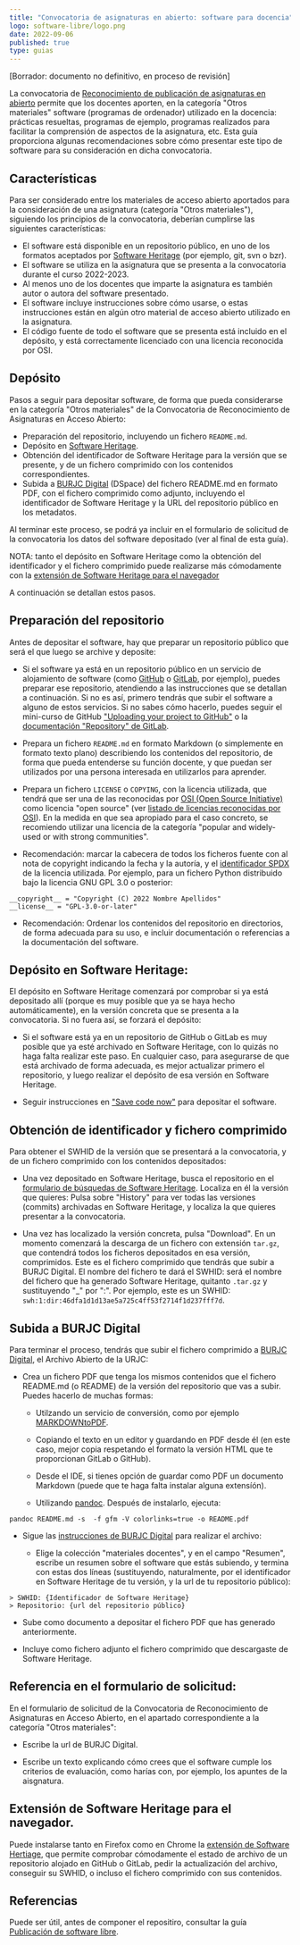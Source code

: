 ```yaml
---
title: "Convocatoria de asignaturas en abierto: software para docencia"
logo: software-libre/logo.png
date: 2022-09-06
published: true
type: guias
---
```


[Borrador: documento no definitivo, en proceso de revisión]

La convocatoria de [Reconocimiento de publicación de asignaturas en abierto](/guias/convocatoria-asignaturas-abierto) permite que los docentes aporten, en la categoría "Otros materiales" software (programas de ordenador) utilizado en la docencia: prácticas resueltas, programas de ejemplo, programas realizados para facilitar la comprensión de aspectos de la asignatura, etc. Esta guía proporciona algunas recomendaciones sobre cómo presentar este tipo de software para su consideración en dicha convocatoria.

## Características

Para ser considerado entre los materiales de acceso abierto aportados para la consideración de una asignatura (categoría "Otros materiales"), siguiendo los principios de la convocatoria, deberían cumplirse las siguientes características:

* El software está disponible en un repositorio público, en uno de los formatos aceptados por [Software Heritage](https://softwareheritage.org) (por ejemplo, git, svn o bzr).
* El software se utiliza en la asignatura que se presenta a la convocatoria durante el curso 2022-2023.
* Al menos uno de los docentes que imparte la asignatura es también autor o autora del software presentado.
* El software incluye instrucciones sobre cómo usarse, o estas instrucciones están en algún otro material de acceso abierto utilizado en la asignatura.
* El código fuente de todo el software que se presenta está incluido en el depósito, y está correctamente licenciado con una licencia reconocida por OSI.

## Depósito

Pasos a seguir para depositar software, de forma que pueda considerarse en la categoría "Otros materiales" de la Convocatoria de Reconocimiento de Asignaturas en Acceso Abierto:

* Preparación del repositorio, incluyendo un fichero `README.md`.
* Depósito en [Software Heritage](https://softwareheritage.org).
* Obtención del identificador de Software Heritage para la versión que se presente, y de un fichero comprimido con los contenidos correspondientes.
* Subida a [BURJC Digital](https://burjcdigital.urjc.es) (DSpace) del fichero README.md  en formato PDF, con el fichero comprimido como adjunto, incluyendo el identificador de Software Heritage y la URL del repositorio público en los metadatos.

Al terminar este proceso, se podrá ya incluir en el formulario de solicitud de la convocatoria los datos del software depositado (ver al final de esta guía).

NOTA: tanto el depósito en Software Heritage como la obtención del identificador y el fichero comprimido puede realizarse más cómodamente con la [extensión de Software Heritage para el navegador](https://www.softwareheritage.org/browser-extensions/)

A continuación se detallan estos pasos.

## Preparación del repositorio

Antes de depositar el software, hay que preparar un repositorio público que será el que luego se archive y deposite:

* Si el software ya está en un repositorio público en un servicio de alojamiento de software (como [GitHub](https://github.com) o [GitLab](https://gitlab.com), por ejemplo), puedes preparar ese repositorio, atendiendo a las instrucciones que se detallan a continuación. Si no es así, primero tendrás que subir el software a alguno de estos servicios. Si no sabes cómo hacerlo, puedes seguir el mini-curso de GitHub ["Uploading your project to GitHub"](https://lab.github.com/githubtraining/uploading-your-project-to-github) o la [documentación "Repository" de GitLab](https://docs.gitlab.com/ee/user/project/repository/).

* Prepara un fichero `README.md` en formato Markdown (o simplemente en formato texto plano) describiendo los contenidos del repositorio, de forma que pueda entenderse su función docente, y que puedan ser utilizados por una persona interesada en utilizarlos para aprender.

* Prepara un fichero `LICENSE` o `COPYING`, con la licencia utilizada, que tendrá que ser una de las reconocidas por [OSI (Open Source Initiative)](https://opensource.org/) como licencia "open source" (ver [listado de licencias reconocidas por OSI](https://opensource.org/licenses/category)). En la medida en que sea apropiado para el caso concreto, se recomiendo utilizar una licencia de la categoría "popular and widely-used or with strong communities".

* Recomendación: marcar la cabecera de todos los ficheros fuente con al nota de copyright indicando la fecha y la autoría, y el [identificador SPDX](https://spdx.org/licenses/) de la licencia utilizada. Por ejemplo, para un fichero Python distribuido bajo la licencia GNU GPL 3.0 o posterior: 

```
__copyright__ = "Copyright (C) 2022 Nombre Apellidos"
__license__ = "GPL-3.0-or-later"
```

* Recomendación: Ordenar los contenidos del repositorio en directorios, de forma adecuada para su uso,  e incluir documentación o referencias a la documentación del software.

## Depósito en Software Heritage:

El depósito en Software Heritage comenzará por comprobar si ya está depositado allí (porque es muy posible que ya se haya hecho automáticamente), en la versión concreta que se presenta a la convocatoria. Si no fuera así, se forzará el depósito:

* Si el software está ya en un repositorio de GitHub o GitLab es muy posible que ya esté archivado en Software Heritage, con lo quizás no haga falta realizar este paso. En cualquier caso, para asegurarse de que está archivado de forma adecuada, es mejor actualizar primero el repositorio, y luego realizar el depósito de esa versión en Software Heritage.

* Seguir instrucciones en ["Save code now"](https://archive.softwareheritage.org/save/) para depositar el software.

## Obtención de identificador y fichero comprimido

Para obtener el SWHID de la versión que se presentará a la convocatoria, y de un fichero comprimido con los contenidos depositados:

* Una vez depositado en Software Heritage, busca el repositorio en el [formulario de búsquedas de Software Heritage](https://archive.softwareheritage.org/browse/search). Localiza en él la versión que quieres: Pulsa sobre "History" para ver todas las versiones (commits) archivadas en Software Heritage, y localiza la que quieres presentar a la convocatoria.

* Una vez has localizado la versión concreta, pulsa "Download". En un momento comenzará la descarga de un fichero con extensión `tar.gz`, que contendrá todos los ficheros depositados en esa versión, comprimidos. Este es el fichero comprimido que tendrás que subir a BURJC Digital. El nombre del fichero te dará el SWHID: será el nombre del fichero que ha generado Software Heritage, quitanto `.tar.gz` y sustituyendo "_" por ":". Por ejemplo, este es un SWHID: `swh:1:dir:46dfa1d1d13ae5a725c4ff53f2714f1d237fff7d`.

## Subida a BURJC Digital

Para terminar el proceso, tendrás que subir el fichero comprimido a [BURJC Digital](https://burjcdigital.urjc.es), el Archivo Abierto de la URJC:

* Crea un fichero PDF que tenga los mismos contenidos que el fichero README.md (o README) de la versión del repositorio que vas a subir. Puedes hacerlo de muchas formas:


  * Utilzando un servicio de conversión, como por ejemplo [MARKDOWNtoPDF](https://www.markdowntopdf.com/).

  * Copiando el texto en un editor y guardando en PDF desde él (en este caso, mejor copia respetando el formato la versión HTML que te proporcionan GitLab o GitHub).

  * Desde el IDE, si tienes opción de guardar como PDF un documento Markdown (puede que te haga falta instalar alguna extensíón).

  * Utilizando [pandoc](https://pandoc.org/). Después de instalarlo, ejecuta: 
```
pandoc README.md -s  -f gfm -V colorlinks=true -o README.pdf
```

* Sigue las [instrucciones de BURJC Digital](https://burjcdigital.urjc.es/page/howtopublish) para realizar el archivo:

  * Elige la colección "materiales docentes", y en el campo "Resumen", escribe un resumen sobre el software que estás subiendo, y termina con estas dos líneas (sustituyendo, naturalmente, por el identificador en Software Heritage de tu versión, y la url de tu repositorio público): 

```
> SWHID: {Identificador de Software Heritage}
> Repositorio: {url del repositorio público}
```

  * Sube como documento a depositar el fichero PDF que has generado anteriormente.

  * Incluye como fichero adjunto el fichero comprimido que descargaste de Software Heritage.


## Referencia en el formulario de solicitud:

En el formulario de solicitud de la Convocatoria de Reconocimiento de Asignaturas en Acceso Abierto, en el apartado correspondiente a la categoría "Otros materiales":

* Escribe la url de BURJC Digital.

* Escribe un texto explicando cómo crees que el software cumple los criterios de evaluación, como harías con, por ejemplo, los apuntes de la aisgnatura.

## Extensión de Software Heritage para el navegador.

Puede instalarse tanto en Firefox como en Chrome la [extensión de Software Hertiage](https://www.softwareheritage.org/browser-extensions/), que permite comprobar cómodamente el estado de archivo de un repositorio alojado en GitHub o GitLab, pedir la actualización del archivo, conseguir su SWHID, o incluso el fichero comprimido con sus contenidos.

## Referencias

Puede ser útil, antes de componer el repositiro, consultar la guía [Publicación de software libre](/guias/publicar-software-libre).